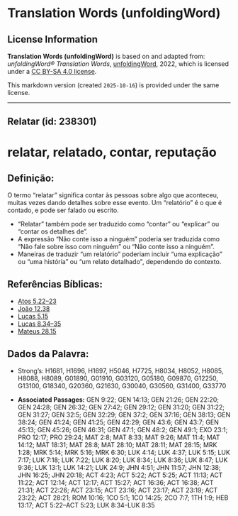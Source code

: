 # Translation Words (unfoldingWord)

## License Information

**Translation Words (unfoldingWord)** is based on and adapted from: _unfoldingWord® Translation Words_, [unfoldingWord](https://unfoldingword.org/utw), 2022, which is licensed under a [CC BY-SA 4.0 license](https://creativecommons.org/licenses/by-sa/4.0/legalcode.en).

This markdown version (created `2025-10-16`) is provided under the same license.



--------------------------------

## Relatar (id: 238301)

relatar, relatado, contar, reputação
====================================

Definição:
----------

O termo “relatar” significa contar às pessoas sobre algo que aconteceu, muitas vezes dando detalhes sobre esse evento. Um “relatório” é o que é contado, e pode ser falado ou escrito.

* “Relatar” também pode ser traduzido como “contar” ou “explicar” ou “contar os detalhes de”.
* A expressão “Não conte isso a ninguém” poderia ser traduzida como “Não fale sobre isso com ninguém” ou “Não conte isso a ninguém”.
* Maneiras de traduzir “um relatório” poderiam incluir “uma explicação” ou “uma história” ou “um relato detalhado", dependendo do contexto.

Referências Bíblicas:
---------------------

* [Atos 5\.22–23](https://ref.ly/Acts5:22-Acts5:23)
* [João 12\.38](https://ref.ly/John12:38)
* [Lucas 5\.15](https://ref.ly/Luke5:15)
* [Lucas 8\.34–35](https://ref.ly/Luke8:34-Luke8:35)
* [Mateus 28\.15](https://ref.ly/Matt28:15)

Dados da Palavra:
-----------------

* Strong’s: H1681, H1696, H1697, H5046, H7725, H8034, H8052, H8085, H8088, H8089, G01890, G01910, G03120, G05180, G09870, G12250, G13100, G18340, G20360, G21630, G30040, G30560, G31400, G33770

* **Associated Passages:** GEN 9:22; GEN 14:13; GEN 21:26; GEN 22:20; GEN 24:28; GEN 26:32; GEN 27:42; GEN 29:12; GEN 31:20; GEN 31:22; GEN 31:27; GEN 32:5; GEN 32:29; GEN 37:2; GEN 37:16; GEN 38:13; GEN 38:24; GEN 41:24; GEN 41:25; GEN 42:29; GEN 43:6; GEN 43:7; GEN 45:13; GEN 45:26; GEN 46:31; GEN 47:1; GEN 48:2; GEN 49:1; EXO 23:1; PRO 12:17; PRO 29:24; MAT 2:8; MAT 8:33; MAT 9:26; MAT 11:4; MAT 14:12; MAT 18:31; MAT 28:8; MAT 28:10; MAT 28:11; MAT 28:15; MRK 1:28; MRK 5:14; MRK 5:16; MRK 6:30; LUK 4:14; LUK 4:37; LUK 5:15; LUK 7:17; LUK 7:18; LUK 7:22; LUK 8:20; LUK 8:34; LUK 8:36; LUK 8:47; LUK 9:36; LUK 13:1; LUK 14:21; LUK 24:9; JHN 4:51; JHN 11:57; JHN 12:38; JHN 16:25; JHN 20:18; ACT 4:23; ACT 5:22; ACT 5:25; ACT 11:13; ACT 11:22; ACT 12:14; ACT 12:17; ACT 15:27; ACT 16:36; ACT 16:38; ACT 21:31; ACT 22:26; ACT 23:15; ACT 23:16; ACT 23:17; ACT 23:19; ACT 23:22; ACT 28:21; ROM 10:16; 1CO 5:1; 1CO 14:25; 2CO 7:7; 1TH 1:9; HEB 13:17; ACT 5:22–ACT 5:23; LUK 8:34–LUK 8:35

